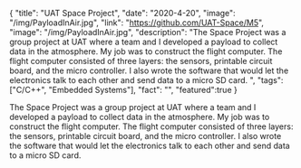 {
  "title": "UAT Space Project",
  "date": "2020-4-20",
  "image": "/img/PayloadInAir.jpg",
  "link": "https://github.com/UAT-Space/M5",
  "image": "/img/PayloadInAir.jpg",
  "description": "The Space Project was a group project at UAT where a team and I developed a payload to collect data in the atmosphere. My job was to construct the flight computer. The flight computer consisted of three layers: the sensors, printable circuit board, and the micro controller. I also wrote the software that would let the electronics talk to each other and send data to a micro SD card. ",
  "tags": ["C/C++", "Embedded Systems"],
  "fact": "",
  "featured":true
}

The Space Project was a group project at UAT where a team and I developed a payload to collect data in the atmosphere. My job was to construct the flight computer. The flight computer consisted of three layers: the sensors, printable circuit board, and the micro controller. I also wrote the software that would let the electronics talk to each other and send data to a micro SD card. 